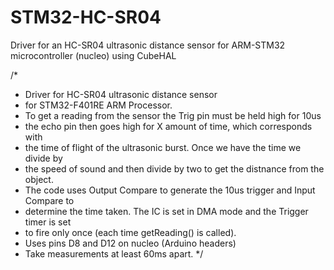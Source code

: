 # STM32-HC-SR04
Driver for an HC-SR04 ultrasonic distance sensor for ARM-STM32 microcontroller (nucleo) using CubeHAL


/*
 * Driver for HC-SR04 ultrasonic distance sensor
 * for STM32-F401RE ARM Processor.
 * To get a reading from the sensor the Trig pin must be held high for 10us
 * the echo pin then goes high for X amount of time, which corresponds with
 * the time of flight of the ultrasonic burst. Once we have the time we divide by
 * the speed of sound and then divide by two to get the distnance from the object.
 * The code uses Output Compare to generate the 10us trigger and Input Compare to
 * determine the time taken. The IC is set in DMA mode and the Trigger timer is set
 * to fire only once (each time getReading() is called).
 * Uses pins D8 and D12 on nucleo (Arduino headers)
 * Take measurements at least 60ms apart.
 */

